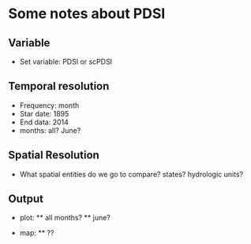 # Some notes about PDSI 

## Variable
* Set variable: PDSI or scPDSI

## Temporal resolution 
* Frequency: month 
* Star date: 1895
* End data: 2014
* months: all? June? 

## Spatial Resolution
* What spatial entities do we go to compare? states? hydrologic units? 


## Output 
* plot:
** all months? 
** june? 

* map:
** ??



